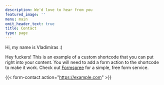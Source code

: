 ```yaml
---
description: We'd love to hear from you
featured_image: ''
menu: main
omit_header_text: true
title: Contact
type: page
---
```

Hi, my name is Vladimiras :)

Hey fuckers! This is an example of a custom shortcode that you can put right into your content. You will need to add a form action to the shortcode to make it work. Check out [Formspree](https://formspree.io/) for a simple, free form service.

{{< form-contact action="<https://example.com>" >}}
